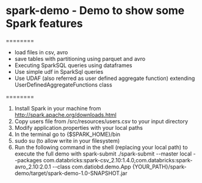 # spark-demo - Demo to show some Spark features
========

- load files in csv, avro
- save tables with partitioning using parquet and avro
- Executing SparkSQL queries using dataframes
- Use simple udf in SparkSql queries
- Use UDAF (also referred as user defined aggregate function) extending UserDefinedAggregateFunctions class

========
1. Install Spark in your machine from http://spark.apache.org/downloads.html
2. Copy users file from /src/resources/users.csv to your input directory
3. Modify application.properties with your local paths
4. In the terminal go to {$SPARK_HOME}/bin
5. sudo su (to allow write in your filesystem)
6. Run the following command in the shell (replacing your local path) to execute the full demo with spark-submit
./spark-submit --master local --packages com.databricks:spark-csv_2.10:1.4.0,com.databricks:spark-avro_2.10:2.0.1 --class com.datiobd.demo.App {YOUR_PATH}/spark-demo/target/spark-demo-1.0-SNAPSHOT.jar